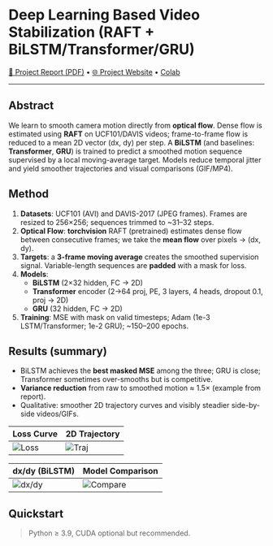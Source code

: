 # Deep Learning Based Video Stabilization (RAFT + BiLSTM/Transformer/GRU)

[📄 Project Report (PDF)](docs/VideoStabilization.pdf) • [🌐 Project Website](https://<your-username>.github.io/video-stabilization-dl/) • [Colab](https://<your-username>.github.io/video-stabilization-dl/)

---

## Abstract
We learn to smooth camera motion directly from **optical flow**. Dense flow is estimated using **RAFT** on UCF101/DAVIS videos; frame-to-frame flow is reduced to a mean 2D vector (dx, dy) per step. A **BiLSTM** (and baselines: **Transformer**, **GRU**) is trained to predict a smoothed motion sequence supervised by a local moving-average target. Models reduce temporal jitter and yield smoother trajectories and visual comparisons (GIF/MP4). 

## Method
1. **Datasets**: UCF101 (AVI) and DAVIS-2017 (JPEG frames). Frames are resized to 256×256; sequences trimmed to ~31–32 steps. 
2. **Optical Flow**: **torchvision** RAFT (pretrained) estimates dense flow between consecutive frames; we take the **mean flow** over pixels → (dx, dy). 
3. **Targets**: a **3-frame moving average** creates the smoothed supervision signal. Variable-length sequences are **padded** with a mask for loss. 
4. **Models**:  
   - **BiLSTM** (2×32 hidden, FC → 2D)  
   - **Transformer** encoder (2→64 proj, PE, 3 layers, 4 heads, dropout 0.1, proj → 2D)  
   - **GRU** (32 hidden, FC → 2D) 
5. **Training**: MSE with mask on valid timesteps; Adam (1e-3 LSTM/Transformer; 1e-2 GRU); ~150–200 epochs. 

## Results (summary)
- BiLSTM achieves the **best masked MSE** among the three; GRU is close; Transformer sometimes over-smooths but is competitive.  
- **Variance reduction** from raw to smoothed motion ≈ 1.5× (example from report).  
- Qualitative: smoother 2D trajectory curves and visibly steadier side-by-side videos/GIFs. 

| Loss Curve | 2D Trajectory |
|---|---|
| ![Loss](docs/assets/loss_curve.png) | ![Traj](docs/assets/traj.png) |

| dx/dy (BiLSTM) | Model Comparison |
|---|---|
| ![dx/dy](docs/assets/dxdy_lstm.png) | ![Compare](docs/assets/model_compare.png) |

## Quickstart
> Python ≥ 3.9, CUDA optional but recommended.

